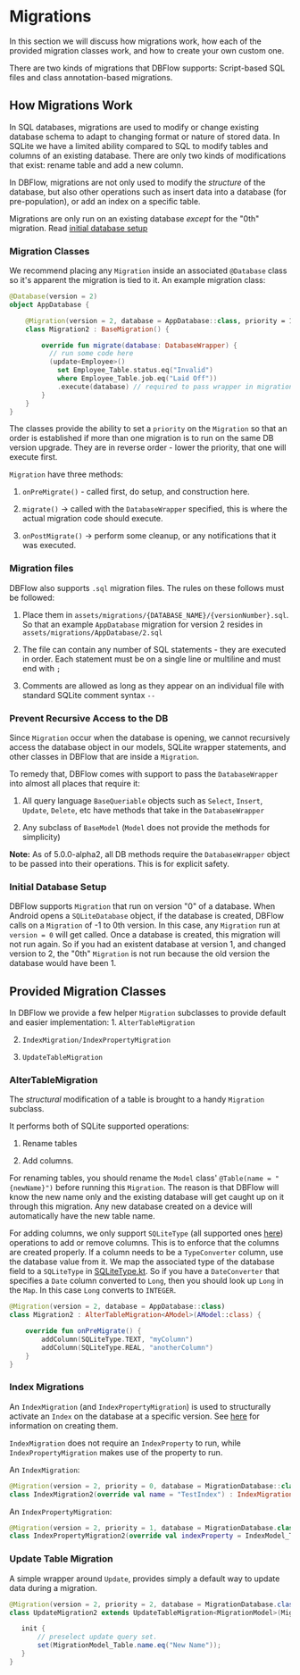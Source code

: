 # Migrations

In this section we will discuss how migrations work, how each of the provided migration classes work, and how to create your own custom one.

There are two kinds of migrations that DBFlow supports: Script-based SQL files and class annotation-based migrations.

## How Migrations Work

In SQL databases, migrations are used to modify or change existing database schema to adapt to changing format or nature of stored data. In SQLite we have a limited ability compared to SQL to modify tables and columns of an existing database. There are only two kinds of modifications that exist: rename table and add a new column.

In DBFlow, migrations are not only used to modify the _structure_ of the database, but also other operations such as insert data into a database \(for pre-population\), or add an index on a specific table.

Migrations are only run on an existing database _except_ for the "0th" migration. Read [initial database setup](migrations.md#initial-database-setup)

### Migration Classes

We recommend placing any `Migration` inside an associated `@Database` class so it's apparent the migration is tied to it. An example migration class:

```kotlin
@Database(version = 2)
object AppDatabase {

    @Migration(version = 2, database = AppDatabase::class, priority = 1)
    class Migration2 : BaseMigration() {

        override fun migrate(database: DatabaseWrapper) {
          // run some code here
          (update<Employee>()
            set Employee_Table.status.eq("Invalid")
            where Employee_Table.job.eq("Laid Off"))
            .execute(database) // required to pass wrapper in migration
        }
    }
}
```

The classes provide the ability to set a `priority` on the `Migration` so that an order is established if more than one migration is to run on the same DB version upgrade. They are in reverse order - lower the priority, that one will execute first.

`Migration` have three methods: 

1. `onPreMigrate()` - called first, do setup, and construction here. 

2. `migrate()` -&gt; called with the `DatabaseWrapper` specified, this is where the actual migration code should execute. 

3. `onPostMigrate()` -&gt; perform some cleanup, or any notifications that it was executed.

### Migration files

DBFlow also supports `.sql` migration files. The rules on these follows must be followed: 

1. Place them in `assets/migrations/{DATABASE_NAME}/{versionNumber}.sql`. So that an example `AppDatabase` migration for version 2 resides in `assets/migrations/AppDatabase/2.sql` 

2. The file can contain any number of SQL statements - they are executed in order. Each statement must be on a single line or multiline and must end with `;` 

3. Comments are allowed as long as they appear on an individual file with standard SQLite comment syntax `--`

### Prevent Recursive Access to the DB

Since `Migration` occur when the database is opening, we cannot recursively access the database object in our models, SQLite wrapper statements, and other classes in DBFlow that are inside a `Migration`.

To remedy that, DBFlow comes with support to pass the `DatabaseWrapper` into almost all places that require it: 

1. All query language `BaseQueriable` objects such as `Select`, `Insert`, `Update`, `Delete`, etc have methods that take in the `DatabaseWrapper` 

2. Any subclass of `BaseModel` \(`Model` does not provide the methods for simplicity\)

**Note:** As of 5.0.0-alpha2, all DB methods require the `DatabaseWrapper` object to be passed into their operations. This is for explicit safety.

### Initial Database Setup

DBFlow supports `Migration` that run on version "0" of a database. When Android opens a `SQLiteDatabase` object, if the database is created, DBFlow calls on a `Migration` of -1 to 0th version. In this case, any `Migration` run at `version = 0` will get called. Once a database is created, this migration will not run again. So if you had an existent database at version 1, and changed version to 2, the "0th" `Migration` is not run because the old version the database would have been 1.

## Provided Migration Classes

In DBFlow we provide a few helper `Migration` subclasses to provide default and easier implementation: 1. `AlterTableMigration` 

2. `IndexMigration/IndexPropertyMigration` 

3. `UpdateTableMigration`

### AlterTableMigration

The _structural_ modification of a table is brought to a handy `Migration` subclass.

It performs both of SQLite supported operations:

1. Rename tables 

2. Add columns.

For renaming tables, you should rename the `Model` class' `@Table(name = "{newName}")` before running this `Migration`. The reason is that DBFlow will know the new name only and the existing database will get caught up on it through this migration. Any new database created on a device will automatically have the new table name.

For adding columns, we only support `SQLiteType` \(all supported ones [here](https://www.sqlite.org/datatype3.html)\) operations to add or remove columns. This is to enforce that the columns are created properly. If a column needs to be a `TypeConverter` column, use the database value from it. We map the associated type of the database field to a `SQLiteType` in [SQLiteType.kt](https://github.com/agrosner/DBFlow/tree/fb3739caa4c894d50fd0d7873c70a33416c145e6/dbflow/src/main/java/com/dbflow5/sql/SQLiteType.kt). So if you have a `DateConverter` that specifies a `Date` column converted to `Long`, then you should look up `Long` in the `Map`. In this case `Long` converts to `INTEGER`.

```kotlin
@Migration(version = 2, database = AppDatabase::class)
class Migration2 : AlterTableMigration<AModel>(AModel::class) {

    override fun onPreMigrate() {
        addColumn(SQLiteType.TEXT, "myColumn")
        addColumn(SQLiteType.REAL, "anotherColumn")
    }
}
```

### Index Migrations

An `IndexMigration` \(and `IndexPropertyMigration`\) is used to structurally activate an `Index` on the database at a specific version. See [here](../advanced-usage/indexing.md) for information on creating them.

`IndexMigration` does not require an `IndexProperty` to run, while `IndexPropertyMigration` makes use of the property to run.

An `IndexMigration`:

```kotlin
@Migration(version = 2, priority = 0, database = MigrationDatabase::class)
class IndexMigration2(override val name = "TestIndex") : IndexMigration<MigrationModel>(MigrationModel::class)
```

An `IndexPropertyMigration`:

```kotlin
@Migration(version = 2, priority = 1, database = MigrationDatabase.class)
class IndexPropertyMigration2(override val indexProperty = IndexModel_Table.index_customIndex) : IndexPropertyMigration
```

### Update Table Migration

A simple wrapper around `Update`, provides simply a default way to update data during a migration.

```java
@Migration(version = 2, priority = 2, database = MigrationDatabase.class)
class UpdateMigration2 extends UpdateTableMigration<MigrationModel>(MigrationModel::class) {

   init {
       // preselect update query set.
       set(MigrationModel_Table.name.eq("New Name"));
   }
}
```


